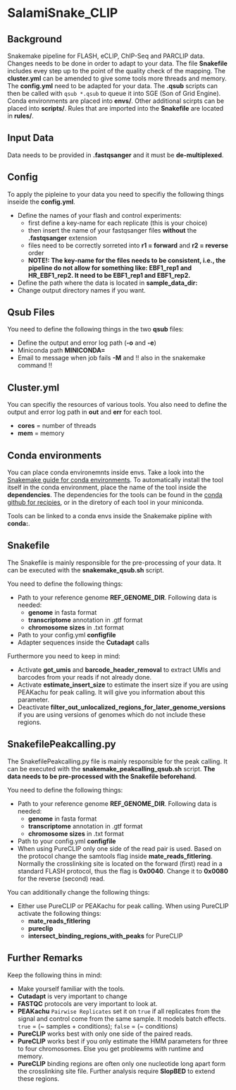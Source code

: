 # SalamiSnake_CLIP

## Background
Snakemake pipeline for FLASH, eCLIP, ChIP-Seq and PARCLIP data. Changes needs to be done in order to adapt to your data.
The file **Snakefile** includes evey step up to the point of the quality check of the mapping. The **cluster.yml** can be amended to give some tools more threads and memory. The **config.yml** need to be adapted for your data. The **.qsub** scripts can then be called with ``qsub *.qsub`` to queue it into SGE (Son of Grid Engine).
Conda environments are placed into **envs/**. Other additional scirpts can be placed into **scripts/**. Rules that are imported into the **Snakefile** are located in **rules/**.

## Input Data
Data needs to be provided in **.fastqsanger** and it must be **de-multiplexed**.

## Config
To apply the pipleine to your data you need to specifiy the following things inseide the **config.yml**. <br/>
- Define the names of your flash and control experiments:
  - first define a key-name for each replicate (this is your choice)
  - then insert the name of your fastqsanger files **without** the **.fastqsanger** extension
  - files need to be correctly sorreted into **r1 = forward** and **r2 = reverse** order
  - **NOTE!: The key-name for the files needs to be consistent, i.e., the pipeline do not allow for something like: EBF1_rep1 and HR_EBF1_rep2. It need to be EBF1_rep1 and EBF1_rep2.**
- Define the path where the data is located in **sample_data_dir:**
- Change output directory names if you want.

## Qsub Files
You need to define the following things in the two **qsub** files:
- Define the output and error log path (**-o** and **-e**)
- Miniconda path **MINICONDA=**
- Email to message when job fails **-M** and !! also in the snakemake command !!

## Cluster.yml
You can specifiy the resources of various tools. You also need to define the output and error log path in **out** and **err** for each tool.
- **cores** = number of threads
- **mem** = memory

## Conda environments
You can place conda environemnts inside envs. Take a look into the [Snakemake guide for conda environments](https://snakemake.readthedocs.io/en/stable/snakefiles/deployment.html).
To automatically install the tool itself in the conda environment, place the name of the tool inside the **dependencies**. The dependencies for the tools can be found in the [conda github for recipies](https://github.com/bioconda/bioconda-recipes), or in the diretory of each tool in your miniconda. <br/>

Tools can be linked to a conda envs inside the Snakemake pipline with **conda:**.

## Snakefile
The Snakefile is mainly responsible for the pre-processing of your data. It can be executed with the **snakemake_qsub.sh** script. <br/>

You need to define the following things:
- Path to your reference genome **REF_GENOME_DIR**. Following data is needed:
  - **genome** in fasta format
  - **transcriptome** annotation in .gtf format
  - **chromosome sizes** in .txt format
- Path to your config.yml **configfile**
- Adapter sequences inside the **Cutadapt** calls <br/>

Furthermore you need to keep in mind:
- Activate **got_umis**  and **barcode_header_removal** to extract UMIs and barcodes from your reads if not already done.
- Activate **estimate_insert_size** to estimate the insert size if you are using PEAKachu for peak calling. It will give you information about this parameter.
- Deactivate **filter_out_unlocalized_regions_for_later_genome_versions** if you are using versions of genomes which do not include these regions.

## SnakefilePeakcalling.py
The SnakefilePeakcalling.py file is mainly responsible for the peak calling. It can be executed with the **snakemake_peakcalling_qsub.sh** script. **The data needs to be pre-processed with the Snakefile beforehand**.

You need to define the following things:
- Path to your reference genome **REF_GENOME_DIR**. Following data is needed:
  - **genome** in fasta format
  - **transcriptome** annotation in .gtf format
  - **chromosome sizes** in .txt format
- Path to your config.yml **configfile**
- When using PureCLIP only one side of the read pair is used. Based on the protocol change the samtools flag inside **mate_reads_fitlering**. Normally the crosslinking site is located on the forward (first) read in a standard FLASH protocol, thus the flag is **0x0040**. Change it to **0x0080** for the reverse (second) read.

You can additionally change the following things:
- Either use PureCLIP or PEAKachu for peak calling. When using PureCLIP activate the following things:
  - **mate_reads_fitlering**
  - **pureclip**
  - **intersect_binding_regions_with_peaks** for PureCLIP

## Further Remarks
Keep the following thins in mind:
- Make yourself familiar with the tools.
- **Cutadapt** is very important to change
- **FASTQC** protocols are very important to look at.
- **PEAKachu** `Pairwise Replicates` set it on `true` if all replicates from the signal and control come from the same sample. It models batch effects. `true` = (~ samples + conditions); `false` = (~ conditions)
- **PureCLIP** works best with only one side of the paired reads.
- **PureCLIP** works best if you only estimate the HMM parameters for three to four chromosomes. Else you get problewms with runtime and memory.
- **PureCLIP** binding regions are often only one nucleotide long apart form the crosslinking site file. Further analysis require **SlopBED** to extend these regions.
